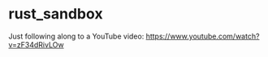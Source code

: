 # rust_sandbox

Just following along to a YouTube video: https://www.youtube.com/watch?v=zF34dRivLOw
